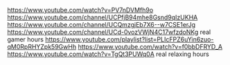 https://www.youtube.com/watch?v=PV7nDVMfh9o
https://www.youtube.com/channel/UCPfjB94mhe8Gsnd9qIzUKHA
https://www.youtube.com/channel/UCQmzgjEb7X6--w7CSE1erJg
https://www.youtube.com/channel/UCd-0vozVWjN4C17wfzdoNKg
real gamer hours
https://www.youtube.com/playlist?list=PLIcFPZ6uYin6zuo-qM0RpRHYZpk59GwHh
https://www.youtube.com/watch?v=f0bbDFRYD_A
https://www.youtube.com/watch?v=TgQt3PUWq0A
real relaxing hours

